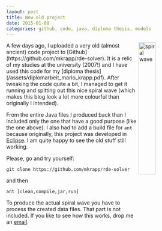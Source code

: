 ```yaml
---
layout: post
title: New old project
date: 2015-01-08
categories: github, code, java, diploma thesis, models
---
```


<img src="https://cloud.githubusercontent.com/assets/5938262/5614071/46ef5958-94ed-11e4-80ce-964830fb1eb7.gif" width="30%" alt="spiral wave" align="right">
A few days ago, I uploaded a very old (almost ancient) code project to [Github](https://github.com/mkrapp/rde-solver).
It is a relic of my studies at the university (2007!) and I have used this code for my [diploma thesis](/assets/diplomarbeit_mario_krapp.pdf).
After tweaking the code quite a bit, I managed to get it running and spitting out this nice spiral wave (which makes this blog look a lot more colourful than originally I intended).

From the entire Java files I produced back than I included only the one that have a good purpose (like the one   above).
I also had to add a build file for `ant` because originally, this project was developed in [Eclipse](http://www.eclipse.org/home/index.php).
I am quite happy to see the old stuff still working.

Please, go and try yourself:

```
git clone https://github.com/mkrapp/rde-solver
```

and then

```
ant [clean,compile,jar,run]
```

To produce the actual spiral wave you have to process the created data files.
That part is not included.
If you like to see how this works, drop me an [email](mailto:mariokrapp@gmail.com).
